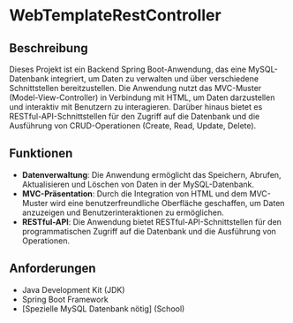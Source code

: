 # WebTemplateRestController

## Beschreibung
Dieses Projekt ist ein Backend Spring Boot-Anwendung, das eine MySQL-Datenbank integriert, um Daten zu verwalten und über verschiedene Schnittstellen bereitzustellen. Die Anwendung nutzt das MVC-Muster (Model-View-Controller) in Verbindung mit HTML, um Daten darzustellen und interaktiv mit Benutzern zu interagieren. Darüber hinaus bietet es RESTful-API-Schnittstellen für den Zugriff auf die Datenbank und die Ausführung von CRUD-Operationen (Create, Read, Update, Delete).

## Funktionen
- **Datenverwaltung**: Die Anwendung ermöglicht das Speichern, Abrufen, Aktualisieren und Löschen von Daten in der MySQL-Datenbank.
- **MVC-Präsentation**: Durch die Integration von HTML und dem MVC-Muster wird eine benutzerfreundliche Oberfläche geschaffen, um Daten anzuzeigen und Benutzerinteraktionen zu ermöglichen.
- **RESTful-API**: Die Anwendung bietet RESTful-API-Schnittstellen für den programmatischen Zugriff auf die Datenbank und die Ausführung von Operationen.

## Anforderungen
- Java Development Kit (JDK)
- Spring Boot Framework
- [Spezielle MySQL Datenbank nötig] (School)
